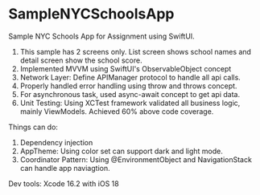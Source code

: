 # SampleNYCSchoolsApp
Sample NYC Schools App for Assignment using SwiftUI. 

1. This sample has 2 screens only. List screen shows school names and detail screen show the school score.
2. Implemented MVVM using SwiftUI's ObservableObject concept
3. Network Layer: Define APIManager protocol to handle all api calls. 
4. Properly handled error handling using throw and throws concept.
5. For asynchronous task, used async-await concept to get api data.
6. Unit Testing: Using XCTest framework validated all business logic, mainly ViewModels. Achieved 60% above code coverage.


Things can do:
1. Dependency injection
2. AppTheme: Using color set can support dark and light mode.
3. Coordinator Pattern: Using @EnvironmentObject and NavigationStack can handle app naviagtion.

Dev tools: Xcode 16.2 with iOS 18
